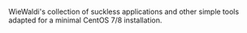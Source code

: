WieWaldi's collection of suckless applications and other simple tools adapted for a minimal CentOS 7/8 installation.
